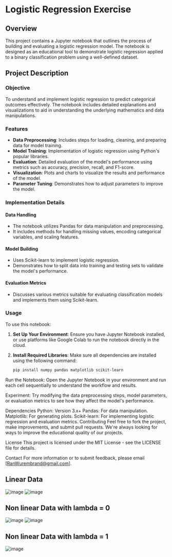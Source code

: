 # Logistic Regression Exercise

## Overview

This project contains a Jupyter notebook that outlines the process of building and evaluating a logistic regression model. The notebook is designed as an educational tool to demonstrate logistic regression applied to a binary classification problem using a well-defined dataset.

## Project Description

### Objective

To understand and implement logistic regression to predict categorical outcomes effectively. The notebook includes detailed explanations and visualizations to aid in understanding the underlying mathematics and data manipulations.

### Features

- **Data Preprocessing**: Includes steps for loading, cleaning, and preparing data for model training.
- **Model Training**: Implementation of logistic regression using Python's popular libraries.
- **Evaluation**: Detailed evaluation of the model's performance using metrics such as accuracy, precision, recall, and F1-score.
- **Visualization**: Plots and charts to visualize the results and performance of the model.
- **Parameter Tuning**: Demonstrates how to adjust parameters to improve the model.

### Implementation Details

#### Data Handling

- The notebook utilizes Pandas for data manipulation and preprocessing.
- It includes methods for handling missing values, encoding categorical variables, and scaling features.

#### Model Building

- Uses Scikit-learn to implement logistic regression.
- Demonstrates how to split data into training and testing sets to validate the model's performance.

#### Evaluation Metrics

- Discusses various metrics suitable for evaluating classification models and implements them using Scikit-learn.

### Usage

To use this notebook:

1. **Set Up Your Environment**:
   Ensure you have Jupyter Notebook installed, or use platforms like Google Colab to run the notebook directly in the cloud.

2. **Install Required Libraries**:
   Make sure all dependencies are installed using the following command:
   ```bash
   pip install numpy pandas matplotlib scikit-learn
Run the Notebook: Open the Jupyter Notebook in your environment and run each cell sequentially to understand the workflow and results.

Experiment: Try modifying the data preprocessing steps, model parameters, or evaluation metrics to see how they affect the model's performance.

Dependencies
Python: Version 3.x+
Pandas: For data manipulation.
Matplotlib: For generating plots.
Scikit-learn: For implementing logistic regression and evaluation metrics.
Contributing
Feel free to fork the project, make improvements, and submit pull requests. We're always looking for ways to improve the educational quality of our projects.

License
This project is licensed under the MIT License - see the LICENSE file for details.

Contact
For more information or to submit feedback, please email [RanWurembrand@gmail.com].
## Linear Data
![image](https://github.com/user-attachments/assets/3e8436c2-fd00-4eef-9583-fd4d563d18ac)
![image](https://github.com/user-attachments/assets/54fd72ff-5f28-4c47-a3fc-339ed3926587)
## Non linear Data with lambda = 0
![image](https://github.com/user-attachments/assets/66d96ea5-c60b-4a58-a428-6fc3b9410f40)
![image](https://github.com/user-attachments/assets/f9837632-0e22-4292-b00f-0d09f508aed2)
## Non linear Data with lambda = 1
![image](https://github.com/user-attachments/assets/a6d7c711-d6b9-41cd-8919-06e49f72540a)



